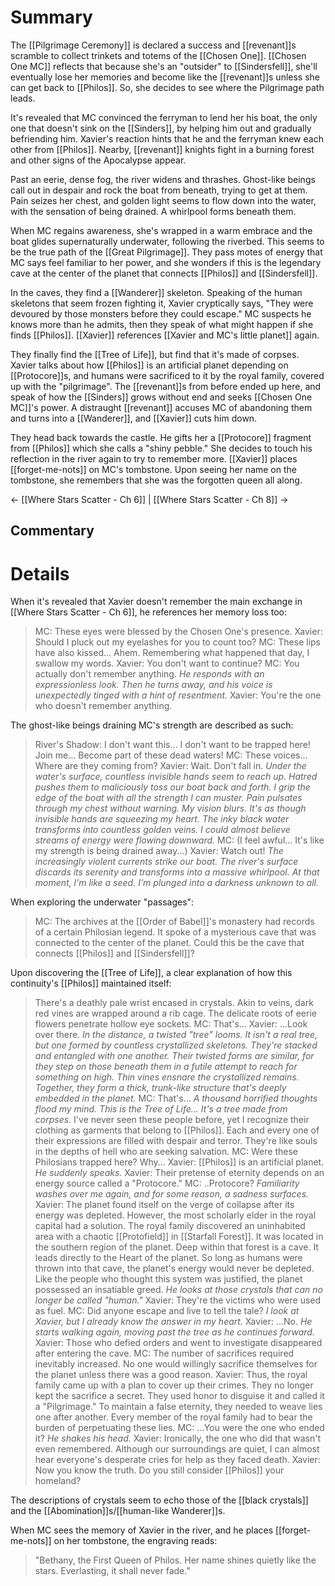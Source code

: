 # Summary
The [[Pilgrimage Ceremony]] is declared a success and [[revenant]]s scramble to collect trinkets and totems of the [[Chosen One]]. [[Chosen One MC]] reflects that because she's an "outsider" to [[Sindersfell]], she'll eventually lose her memories and become like the [[revenant]]s unless she can get back to [[Philos]]. So, she decides to see where the Pilgrimage path leads.

It's revealed that MC convinced the ferryman to lend her his boat, the only one that doesn't sink on the [[Sinders]], by helping him out and gradually befriending him. Xavier's reaction hints that he and the ferryman knew each other from [[Philos]]. Nearby, [[revenant]] knights fight in a burning forest and other signs of the Apocalypse appear.

Past an eerie, dense fog, the river widens and thrashes. Ghost-like beings call out in despair and rock the boat from beneath, trying to get at them. Pain seizes her chest, and golden light seems to flow down into the water, with the sensation of being drained. A whirlpool forms beneath them.

When MC regains awareness, she's wrapped in a warm embrace and the boat glides supernaturally underwater, following the riverbed. This seems to be the true path of the [[Great Pilgrimage]]. They pass motes of energy that MC says feel familiar to her power, and she wonders if this is the legendary cave at the center of the planet that connects [[Philos]] and [[Sindersfell]].

In the caves, they find a [[Wanderer]] skeleton. Speaking of the human skeletons that seem frozen fighting it, Xavier cryptically says, "They were devoured by those monsters before they could escape." MC suspects he knows more than he admits, then they speak of what might happen if she finds [[Philos]]. [[Xavier]] references [[Xavier and MC's little planet]] again.

They finally find the [[Tree of Life]], but find that it's made of corpses. Xavier talks about how [[Philos]] is an artificial planet depending on [[Protocore]]s, and humans were sacrificed to it by the royal family, covered up with the "pilgrimage". The [[revenant]]s from before ended up here, and speak of how the [[Sinders]] grows without end and seeks [[Chosen One MC]]'s power. A distraught [[revenant]] accuses MC of abandoning them and turns into a [[Wanderer]], and [[Xavier]] cuts him down.

They head back towards the castle. He gifts her a [[Protocore]] fragment from [[Philos]] which she calls a "shiny pebble." She decides to touch his reflection in the river again to try to remember more. [[Xavier]] places [[forget-me-nots]] on MC's tombstone. Upon seeing her name on the tombstone, she remembers that she was the forgotten queen all along.

← [[Where Stars Scatter - Ch 6]] | [[Where Stars Scatter - Ch 8]] →
## Commentary

# Details

When it's revealed that Xavier doesn't remember the main exchange in [[Where Stars Scatter - Ch 6]], he references her memory loss too:
> MC: These eyes were blessed by the Chosen One's presence.
> Xavier: Should I pluck out my eyelashes for you to count too?
> MC: These lips have also kissed... Ahem.
> Remembering what happened that day, I swallow my words.
> Xavier: You don't want to continue?
> MC: You actually don't remember anything.
> *He responds with an expressionless look. Then he turns away, and his voice is unexpectedly tinged with a hint of resentment.*
> Xavier: You're the one who doesn't remember anything.

The ghost-like beings draining MC's strength are described as such:
> River's Shadow: I don't want this... I don't want to be trapped here! Join me... Become part of these dead waters!
> MC: These voices... Where are they coming from?
> Xavier: Wait. Don't fall in.
> *Under the water's surface, countless invisible hands seem to reach up. Hatred pushes them to maliciously toss our boat back and forth.*
> *I grip the edge of the boat with all the strength I can muster. Pain pulsates through my chest without warning.*
> *My vision blurs. It's as though invisible hands are squeezing my heart.*
> *The inky black water transforms into countless golden veins. I could almost believe streams of energy were flowing downward.*
> MC: (I feel awful... It's like my strength is being drained away...)
> Xavier: Watch out!
> *The increasingly violent currents strike our boat. The river's surface discards its serenity and transforms into a massive whirlpool.*
> *At that moment, l'm like a seed. I'm plunged into a darkness unknown to all.*

When exploring the underwater "passages":
> MC: The archives at the [[Order of Babel]]'s monastery had records of a certain Philosian legend. It spoke of a mysterious cave that was connected to the center of the planet. Could this be the cave that connects [[Philos]] and [[Sindersfell]]? 

Upon discovering the [[Tree of Life]], a clear explanation of how this continuity's [[Philos]] maintained itself:
> There's a deathly pale wrist encased in crystals.
> Akin to veins, dark red vines are wrapped around a rib cage. The delicate roots of eerie flowers penetrate hollow eye sockets.
> MC: That's...
> Xavier: ...Look over there.
> *In the distance, a twisted "tree" looms.*
> *It isn't a real tree, but one formed by countless crystallized skeletons. They're stacked and entangled with one another.*
> *Their twisted forms are similar, for they step on those beneath them in a futile attempt to reach for something on high.*
> *Thin vines ensnare the crystallized remains. Together, they form a thick, trunk-like structure that's deeply embedded in the planet.*
> MC: That's...
> *A thousand horrified thoughts flood my mind.*
> *This is the Tree of Life... It's a tree made from corpses.*
> I've never seen these people before, yet I recognize their clothing as garments that belong to [[Philos]].
> Each and every one of their expressions are filled with despair and terror. They're like souls in the depths of hell who are seeking salvation.
> MC: Were these Philosians trapped here? Why...
> Xavier: [[Philos]] is an artificial planet.
> *He suddenly speaks.*
> Xavier: Their pretense of eternity depends on an energy source called a "Protocore."
> MC: ..Protocore?
> *Familiarity washes over me again, and for some reason, a sadness surfaces.*
> Xavier: The planet found itself on the verge of collapse after its energy was depleted. However, the most scholarly elder in the royal capital had a solution. The royal family discovered an uninhabited area with a chaotic [[Protofield]] in [[Starfall Forest]]. It was located in the southern region of the planet. Deep within that forest is a cave. It leads directly to the Heart of the planet. So long as humans were thrown into that cave, the planet's energy would never be depleted. Like the people who thought this system was justified, the planet possessed an insatiable greed.
> *He looks at those crystals that can no longer be called "human."*
> Xavier: They're the victims who were used as fuel.
> MC: Did anyone escape and live to tell the tale?
> *I look at Xavier, but I already know the answer in my heart.*
> Xavier:  ...No.
> *He starts walking again, moving past the tree as he continues forward.*
> Xavier: Those who defied orders and went to investigate disappeared after entering the cave.
> MC: The number of sacrifices required inevitably increased. No one would willingly sacrifice themselves for the planet unless there was a good reason.
> Xavier: Thus, the royal family came up with a plan to cover up their crimes. They no longer kept the sacrifice a secret. They used honor to disguise it and called it a "Pilgrimage." To maintain a false eternity, they needed to weave lies one after another. Every member of the royal family had to bear the burden of perpetuating these lies.
> MC: ...You were the one who ended it?
> *He shakes his head.*
> Xavier: Ironically, the one who did that wasn't even remembered.
> Although our surroundings are quiet, I can almost hear everyone's desperate cries for help as they faced death.
> Xavier: Now you know the truth. Do you still consider [[Philos]] your homeland?

The descriptions of crystals seem to echo those of the [[black crystals]] and the [[Abomination]]s/[[human-like Wanderer]]s.

When MC sees the memory of Xavier in the river, and he places [[forget-me-nots]] on her tombstone, the engraving reads:
> "Bethany, the First Queen of Philos. Her name shines quietly like the stars. Everlasting, it shall never fade."